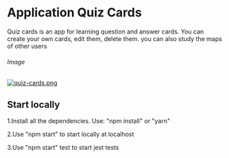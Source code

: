 # Application Quiz Cards

Quiz cards is an app for learning question and answer cards. You can create your own cards, edit them, delete them. you
can also study the maps of other users

###### Image

[![quiz-cards.png](https://i.postimg.cc/QCPwspVh/quiz-cards.png)](https://postimg.cc/GTFqxTk5)

## Start locally

1.Install all the dependencies. Use: "npm install" or "yarn"

2.Use "npm start" to start locally at localhost

3.Use "npm start" test to start jest tests
